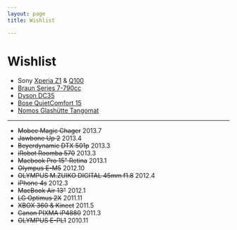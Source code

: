 ```yaml
---
layout: page
title: Wishlist

---
```


<h1 class="pagetitle">Wishlist</h1>
<div id="content">
	<div class="body">
		<ul class="wishlist">
			<li>Sony <a href="http://www.sonymobile.com/global-en/products/phones/xperia-z1/">Xperia Z1</a> &amp; <a href="http://www.sonymobile.com/global-en/products/accessories/dsc-qx100/">Q100</a></li>
			<li><a href="http://www.braun.com/us/male-grooming/series-shavers/series-7.html">Braun Series 7-790cc</a></li>
			<li><a href="http://www.dyson.com/vacuums/handhelds/dc35/dc35-multi-floor.aspx">Dyson DC35</a></li>
			<li><a href="http://www.bose.com/controller?url=/shop_online/headphones/noise_cancelling_headphones/quietcomfort_15/index.jsp">Bose QuietComfort 15</a></li>
			<li><a href="http://www.nomos-glashuette.com/en/watches/tangomat/">Nomos Glashütte Tangomat</a></li>
		</ul>
		<hr>
		<ul class="wishlist wishlist-done">
			<li><del>Mobee Magic Chager</del> 2013.7</li>
			<li><del>Jawbone Up 2</del> 2013.4</li>
			<li><del>Beyerdynamic DTX 501p</del> 2013.3</li>
			<li><del>iRobot Roomba 570</del> 2013.3</li>
			<li><del>Macbook Pro 15" Retina</del> 2013.1</li>
			<li><del>Olympus E-M5</del> 2012.10</li>
			<li><del>OLYMPUS M.ZUIKO DIGITAL 45mm f1.8</del> 2012.4</li>
			<li><del>iPhone 4s</del> 2012.3</li>
			<li><del>MacBook Air 13"</del> 2012.1</li>
			<li><del>LG Optimus 2X</del> 2011.11</li>
			<li><del>XBOX 360 &amp; Kinect</del> 2011.5</li>
			<li><del>Canon PIXMA iP4880</del> 2011.3</li>
			<li><del>OLYMPUS E-PL1</del> 2010.11</li>
		</ul>
	</div>
</div>